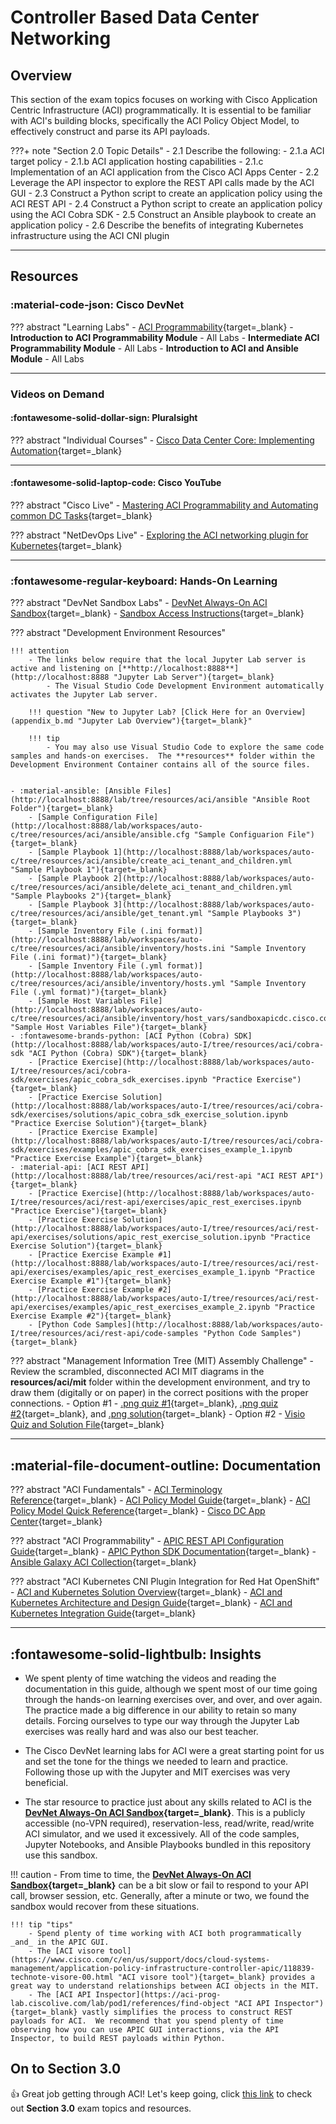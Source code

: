 # Controller Based Data Center Networking

## Overview

This section of the exam topics focuses on working with Cisco Application Centric Infrastructure (ACI) programmatically.  It is essential to be familiar with ACI's building blocks, specifically the ACI Policy Object Model, to effectively construct and parse its API payloads.

???+ note "Section 2.0 Topic Details"
    - 2.1 Describe the following:
        - 2.1.a ACI target policy
        - 2.1.b ACI application hosting capabilities
        - 2.1.c Implementation of an ACI application from the Cisco ACI Apps Center
    - 2.2 Leverage the API inspector to explore the REST API calls made by the ACI GUI
    - 2.3 Construct a Python script to create an application policy using the ACI REST API
    - 2.4 Construct a Python script to create an application policy using the ACI Cobra SDK
    - 2.5 Construct an Ansible playbook to create an application policy
    - 2.6 Describe the benefits of integrating Kubernetes infrastructure using the ACI CNI plugin

---

## Resources

### :material-code-json: Cisco DevNet

??? abstract "Learning Labs"
    - [ACI Programmability](https://developer.cisco.com/learning/tracks/aci-programmability "ACI Programmability Learning Path"){target=_blank}
        - **Introduction to ACI Programmability Module** - All Labs
        - **Intermediate ACI Programmability Module** - All Labs
        - **Introduction to ACI and Ansible Module** -  All Labs

---

### Videos on Demand

#### :fontawesome-solid-dollar-sign: Pluralsight

??? abstract "Individual Courses"
    - [Cisco Data Center Core: Implementing Automation](https://www.pluralsight.com/courses/cisco-data-center-core-implementing-automation "Cisco Data Center Core: Implementing Automation"){target=_blank}

---

#### :fontawesome-solid-laptop-code: Cisco YouTube

??? abstract "Cisco Live"
    - [Mastering ACI Programmability and Automating common DC Tasks](https://www.youtube.com/watch?v=8K6MHPZmc5A "Mastering ACI Programmability and Automating common DC Tasks"){target=_blank}

??? abstract "NetDevOps Live"
    - [Exploring the ACI networking plugin for Kubernetes](https://www.youtube.com/watch?v=9d0mzB5jUP0 "Exploring the ACI networking plugin for Kubernetes"){target=_blank}

---

### :fontawesome-regular-keyboard: Hands-On Learning

??? abstract "DevNet Sandbox Labs"
    - [DevNet Always-On ACI Sandbox](https://sandboxapicdc.cisco.com "DevNet Always-On ACI Sandbox"){target=_blank}
        - [Sandbox Access Instructions](https://devnetsandbox.cisco.com/RM/Diagram/Index/5a229a7c-95d5-4cfd-a651-5ee9bc1b30e2?diagramType=Topology "Sandbox Access Instructions"){target=_blank}

??? abstract "Development Environment Resources"

    !!! attention
        - The links below require that the local Jupyter Lab server is active and listening on [**http://localhost:8888**](http://localhost:8888 "Jupyter Lab Server"){target=_blank}
            - The Visual Studio Code Development Environment automatically activates the Jupyter Lab server.

        !!! question "New to Jupyter Lab? [Click Here for an Overview](appendix_b.md "Jupyter Lab Overview"){target=_blank}"

        !!! tip
            - You may also use Visual Studio Code to explore the same code samples and hands-on exercises.  The **resources** folder within the Development Environment Container contains all of the source files.
        

    - :material-ansible: [Ansible Files](http://localhost:8888/lab/tree/resources/aci/ansible "Ansible Root Folder"){target=_blank}
        - [Sample Configuration File](http://localhost:8888/lab/workspaces/auto-c/tree/resources/aci/ansible/ansible.cfg "Sample Configuarion File"){target=_blank}
        - [Sample Playbook 1](http://localhost:8888/lab/workspaces/auto-c/tree/resources/aci/ansible/create_aci_tenant_and_children.yml "Sample Playbook 1"){target=_blank}
        - [Sample Playbook 2](http://localhost:8888/lab/workspaces/auto-c/tree/resources/aci/ansible/delete_aci_tenant_and_children.yml "Sample Playbooks 2"){target=_blank}
        - [Sample Playbook 3](http://localhost:8888/lab/workspaces/auto-c/tree/resources/aci/ansible/get_tenant.yml "Sample Playbooks 3"){target=_blank}
        - [Sample Inventory File (.ini format)](http://localhost:8888/lab/workspaces/auto-c/tree/resources/aci/ansible/inventory/hosts.ini "Sample Inventory File (.ini format)"){target=_blank}
        - [Sample Inventory File (.yml format)](http://localhost:8888/lab/workspaces/auto-c/tree/resources/aci/ansible/inventory/hosts.yml "Sample Inventory File (.yml format)"){target=_blank}
        - [Sample Host Variables File](http://localhost:8888/lab/workspaces/auto-c/tree/resources/aci/ansible/inventory/host_vars/sandboxapicdc.cisco.com.yml "Sample Host Variables File"){target=_blank}
    - :fontawesome-brands-python: [ACI Python (Cobra) SDK](http://localhost:8888/lab/workspaces/auto-I/tree/resources/aci/cobra-sdk "ACI Python (Cobra) SDK"){target=_blank}
        - [Practice Exercise](http://localhost:8888/lab/workspaces/auto-I/tree/resources/aci/cobra-sdk/exercises/apic_cobra_sdk_exercises.ipynb "Practice Exercise"){target=_blank}
        - [Practice Exercise Solution](http://localhost:8888/lab/workspaces/auto-I/tree/resources/aci/cobra-sdk/exercises/solutions/apic_cobra_sdk_exercise_solution.ipynb "Practice Exercise Solution"){target=_blank}
        - [Practice Exercise Example](http://localhost:8888/lab/workspaces/auto-I/tree/resources/aci/cobra-sdk/exercises/examples/apic_cobra_sdk_exercises_example_1.ipynb "Practice Exercise Example"){target=_blank}
    - :material-api: [ACI REST API](http://localhost:8888/lab/tree/resources/aci/rest-api "ACI REST API"){target=_blank}
        - [Practice Exercise](http://localhost:8888/lab/workspaces/auto-I/tree/resources/aci/rest-api/exercises/apic_rest_exercises.ipynb "Practice Exercise"){target=_blank}
        - [Practice Exercise Solution](http://localhost:8888/lab/workspaces/auto-I/tree/resources/aci/rest-api/exercises/solutions/apic_rest_exercise_solution.ipynb "Practice Exercise Solution"){target=_blank}
        - [Practice Exercise Example #1](http://localhost:8888/lab/workspaces/auto-I/tree/resources/aci/rest-api/exercises/examples/apic_rest_exercises_example_1.ipynb "Practice Exercise Example #1"){target=_blank}
        - [Practice Exercise Example #2](http://localhost:8888/lab/workspaces/auto-I/tree/resources/aci/rest-api/exercises/examples/apic_rest_exercises_example_2.ipynb "Practice Exercise Example #2"){target=_blank}
        - [Python Code Samples](http://localhost:8888/lab/workspaces/auto-I/tree/resources/aci/rest-api/code-samples "Python Code Samples"){target=_blank}

??? abstract "Management Information Tree (MIT) Assembly Challenge"
    - Review the scrambled, disconnected ACI MIT diagrams in the **resources/aci/mit** folder within the development environment, and try to draw them (digitally or on paper) in the correct positions with the proper connections.
        - Option #1 - [.png quiz #1](http://localhost:8888/lab/tree/resources/aci/mit/png/quiz_1.png ".png quiz #1"){target=_blank}, [.png quiz #2](http://localhost:8888/lab/tree/resources/aci/mit/png/quiz_1.png ".png quiz #2"){target=_blank}, and [.png solution](http://localhost:8888/lab/tree/resources/aci/mit/png/solution/solution.png ".png solution"){target=_blank}
        - Option #2 -  [Visio Quiz and Solution File](http://localhost:8888/lab/tree/resources/aci/mit/visio/quizzes_and_solution.vsdx "Visio Quiz and Solution File"){target=_blank}

---

## :material-file-document-outline: Documentation

??? abstract "ACI Fundamentals"
    - [ACI Terminology Reference](https://www.cisco.com/c/en/us/td/docs/switches/datacenter/aci/apic/sw/kb/b_ACI_Terminology.html "ACI Terminology Reference"){target=_blank}
    - [ACI Policy Model Guide](https://www.cisco.com/c/en/us/td/docs/switches/datacenter/aci/apic/sw/policy-model-guide/b-Cisco-ACI-Policy-Model-Guide.html "ACI Policy Model Guide"){target=_blank}
        - [ACI Policy Model Quick Reference](https://www.cisco.com/c/dam/en/us/td/i/500001-600000/500001-510000/501001-502000/501289.jpg "ACI Policy Model Quick Reference"){target=_blank}
    - [Cisco DC App Center](https://dcappcenter.cisco.com "Cisco DC App Center"){target=_blank}

??? abstract "ACI Programmability"
    - [APIC REST API Configuration Guide](https://www.cisco.com/c/en/us/td/docs/switches/datacenter/aci/apic/sw/2-x/rest_cfg/2_1_x/b_Cisco_APIC_REST_API_Configuration_Guide.html "APIC REST API Configuration Guide"){target=_blank}
    - [APIC Python SDK Documentation](https://cobra.readthedocs.io/en/latest/ "Cisco APIC Python SDK Documentation"){target=_blank}
    - [Ansible Galaxy ACI Collection](https://galaxy.ansible.com/cisco/aci "Ansible Galaxy ACI Collection"){target=_blank}

??? abstract "ACI Kubernetes CNI Plugin Integration for Red Hat OpenShift"
    - [ACI and Kubernetes Solution Overview](https://www.cisco.com/c/en/us/solutions/collateral/data-center-virtualization/application-centric-infrastructure/solution-overview-c22-739493.html "ACI and Kubernetes Solution Overview"){target=_blank}
    - [ACI and Kubernetes Architecture and Design Guide](https://www.cisco.com/c/en/us/td/docs/switches/datacenter/aci/apic/white_papers/Cisco-ACI-CNI-Plugin-for-OpenShift-Architecture-and-Design-Guide.html "ACI and Kubernetes Architecture and Design Guide"){target=_blank}
    - [ACI and Kubernetes Integration Guide](https://www.cisco.com/c/en/us/td/docs/switches/datacenter/aci/apic/sw/kb/b_Kubernetes_Integration_with_ACI.html "ACI and Kubernetes Integration Guide"){target=_blank}

---

## :fontawesome-solid-lightbulb: Insights

- We spent plenty of time watching the videos and reading the documentation in this guide, although we spent most of our time going through the hands-on learning exercises over, and over, and over again.  The practice made a big difference in our ability to retain so many details.  Forcing ourselves to type our way through the Jupyter Lab exercises was really hard and was also our best teacher.

- The Cisco DevNet learning labs for ACI were a great starting point for us and set the tone for the things we needed to learn and practice.  Following those up with the Jupyter and MIT exercises was very beneficial.

- The star resource to practice just about any skills related to ACI is the **[DevNet Always-On ACI Sandbox](https://sandboxapicdc.cisco.com "DevNet Always-On ACI Sandbox"){target=_blank}**.  This is a publicly accessible (no-VPN required), reservation-less, read/write, read/write ACI simulator, and we used it excessively.  All of the code samples, Jupyter Notebooks, and Ansible Playbooks bundled in this repository use this sandbox.

!!! caution
        - From time to time, the **[DevNet Always-On ACI Sandbox](https://sandboxapicdc.cisco.com "DevNet Always-On ACI Sandbox"){target=_blank}** can be a bit slow or fail to respond to your API call, browser session, etc.  Generally, after a minute or two, we found the sandbox would recover from these situations.

    !!! tip "tips"
        - Spend plenty of time working with ACI both programmatically _and_ in the APIC GUI.
        - The [ACI visore tool](https://www.cisco.com/c/en/us/support/docs/cloud-systems-management/application-policy-infrastructure-controller-apic/118839-technote-visore-00.html "ACI visore tool"){target=_blank} provides a great way to understand relationships between ACI objects in the MIT.
        - The [ACI API Inspector](https://aci-prog-lab.ciscolive.com/lab/pod1/references/find-object "ACI API Inspector"){target=_blank} vastly simplifies the process to construct REST payloads for ACI.  We recommend that you spend plenty of time observing how you can use APIC GUI interactions, via the API Inspector, to build REST payloads within Python.

## On to Section 3.0

:thumbsup:  Great job getting through ACI!  Let's keep going, click [this link](section_3.md "Section 3.0") to check out **Section 3.0** exam topics and resources.
